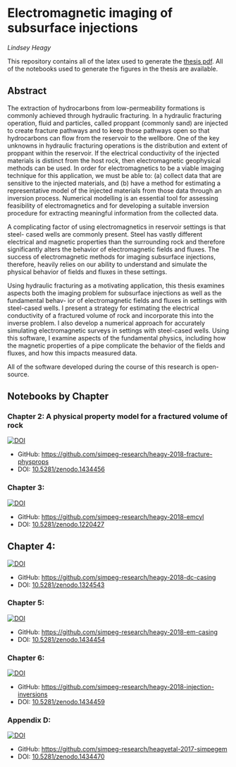 # Electromagnetic imaging of subsurface injections
_Lindsey Heagy_

This repository contains all of the latex used to generate the [thesis pdf](./thesis/thesis.pdf). All of the notebooks used to generate the figures in the thesis are available. 

## Abstract

The extraction of hydrocarbons from low-permeability formations is commonly achieved through hydraulic fracturing. In a hydraulic fracturing operation, fluid and particles, called proppant (commonly sand) are injected to create fracture pathways and to keep those pathways open so that hydrocarbons can flow from the reservoir to the wellbore. One of the key unknowns in hydraulic fracturing operations is the distribution and extent of proppant within the reservoir. If the electrical conductivity of the injected materials is distinct from the host rock, then electromagnetic geophysical methods can be used. In order for electromagnetics to be a viable imaging technique for this application, we must be able to: (a) collect data that are sensitive to the injected materials, and (b) have a method for estimating a representative model of the injected materials from those data through an inversion process. Numerical modelling is an essential tool for assessing feasibility of electromagnetics and for developing a suitable inversion procedure for extracting meaningful information from the collected data.

A complicating factor of using electromagnetics in reservoir settings is that steel- cased wells are commonly present. Steel has vastly different electrical and magnetic properties than the surrounding rock and therefore significantly alters the behavior of electromagnetic fields and fluxes. The success of electromagnetic methods for imaging subsurface injections, therefore, heavily relies on our ability to understand and simulate the physical behavior of fields and fluxes in these settings.

Using hydraulic fracturing as a motivating application, this thesis examines aspects both the imaging problem for subsurface injections as well as the fundamental behav- ior of electromagnetic fields and fluxes in settings with steel-cased wells. I present a strategy for estimating the electrical conductivity of a fractured volume of rock and incorporate this into the inverse problem. I also develop a numerical approach for accurately simulating electromagnetic surveys in settings with steel-cased wells. Using this software, I examine aspects of the fundamental physics, including how the magnetic properties of a pipe complicate the behavior of the fields and fluxes, and how this impacts measured data.

All of the software developed during the course of this research is open-source.

## Notebooks by Chapter
### Chapter 2: A physical property model for a fractured volume of rock
[![DOI](https://zenodo.org/badge/DOI/10.5281/zenodo.1434457.svg)](https://doi.org/10.5281/zenodo.1434457)

- GitHub: https://github.com/simpeg-research/heagy-2018-fracture-physprops
- DOI: [10.5281/zenodo.1434456](https://doi.org/10.5281/zenodo.1434457)

### Chapter 3:
[![DOI](https://zenodo.org/badge/DOI/10.5281/zenodo.1220428.svg)](https://doi.org/10.5281/zenodo.1220428)

- GitHub: https://github.com/simpeg-research/heagy-2018-emcyl 
- DOI: [10.5281/zenodo.1220427](https://doi.org/10.5281/zenodo.1220428)

## Chapter 4:
[![DOI](https://zenodo.org/badge/DOI/10.5281/zenodo.1324544.svg)](https://doi.org/10.5281/zenodo.1324544)

- GitHub: https://github.com/simpeg-research/heagy-2018-dc-casing
- DOI: [10.5281/zenodo.1324543](https://doi.org/10.5281/zenodo.1324544)

### Chapter 5:
[![DOI](https://zenodo.org/badge/DOI/10.5281/zenodo.1434455.svg)](https://doi.org/10.5281/zenodo.1434455)

- GitHub: https://github.com/simpeg-research/heagy-2018-em-casing
- DOI: [10.5281/zenodo.1434454](https://doi.org/10.5281/zenodo.1434455)

### Chapter 6: 
[![DOI](https://zenodo.org/badge/DOI/10.5281/zenodo.1434459.svg)](https://doi.org/10.5281/zenodo.1434459)

- GitHub: https://github.com/simpeg-research/heagy-2018-injection-inversions 
- DOI: [10.5281/zenodo.1434459](https://doi.org/10.5281/zenodo.1434459)

### Appendix D:
[![DOI](https://zenodo.org/badge/DOI/10.5281/zenodo.1434470.svg)](https://doi.org/10.5281/zenodo.1434470)

- GitHub: https://github.com/simpeg-research/heagyetal-2017-simpegem
- DOI: [10.5281/zenodo.1434470](https://doi.org/10.5281/zenodo.1434470)

 
